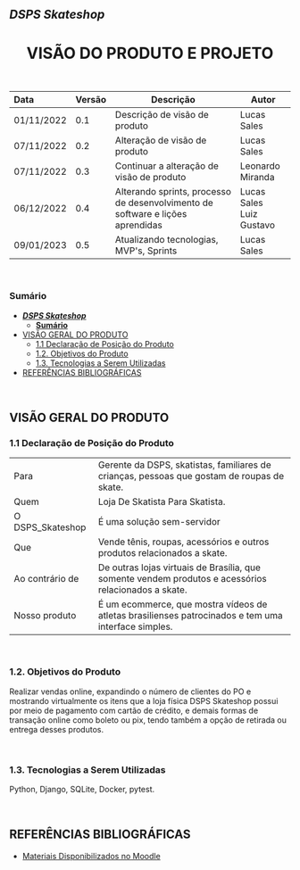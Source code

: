 ## _**DSPS Skateshop**_

<h1 align="center"><b>VISÃO DO PRODUTO E PROJETO</b></h1>

<br>

| Data       | Versão | Descrição                                                                      | Autor                         |
| :--------- | ------ | ------------------------------------------------------------------------------ | ----------------------------- |
| 01/11/2022 | 0.1    | Descrição de visão de produto                                                  | Lucas Sales                   |
| 07/11/2022 | 0.2    | Alteração de visão de produto                                                  | Lucas Sales                   |
| 07/11/2022 | 0.3    | Continuar a alteração de visão de produto                                      | Leonardo Miranda              |
| 06/12/2022 | 0.4    | Alterando sprints, processo de desenvolvimento de software e lições aprendidas | Lucas Sales<br />Luiz Gustavo |
| 09/01/2023 | 0.5    | Atualizando tecnologias, MVP's, Sprints                                        | Lucas Sales<br />             |

<br>

### **Sumário**

- [_**DSPS Skateshop**_](#dsps-skateshop)
  - [**Sumário**](#sumário)
- [VISÃO GERAL DO PRODUTO](#visão-geral-do-produto)
  - [1.1 Declaração de Posição do Produto](#11-declaração-de-posição-do-produto)
  - [1.2. Objetivos do Produto](#12-objetivos-do-produto)
  - [1.3. Tecnologias a Serem Utilizadas](#13-tecnologias-a-serem-utilizadas)
- [REFERÊNCIAS BIBLIOGRÁFICAS](#referências-bibliográficas)

<br>

## VISÃO GERAL DO PRODUTO

### 1.1 Declaração de Posição do Produto

|                  |                                                                                                      |
| :--------------- | ---------------------------------------------------------------------------------------------------- |
| Para             | Gerente da DSPS, skatistas, familiares de crianças, pessoas que gostam de roupas de skate.           |
| Quem             | Loja De Skatista Para Skatista.                                                                      |
| O DSPS_Skateshop | É uma solução sem-servidor                                                                           |
| Que              | Vende tênis, roupas, acessórios e outros produtos relacionados a skate.                              |
| Ao contrário de  | De outras lojas virtuais de Brasília, que somente vendem produtos e acessórios relacionados a skate. |
| Nosso produto    | É um ecommerce, que mostra vídeos de atletas brasilienses patrocinados e tem uma interface simples.  |

<br>

### 1.2. Objetivos do Produto

Realizar vendas online, expandindo o número de clientes do PO e mostrando virtualmente os itens que a loja física DSPS Skateshop possui por meio de pagamento com cartão de crédito, e demais formas de transação online como boleto ou pix, tendo também a opção de retirada ou entrega desses produtos.

<br>

### 1.3. Tecnologias a Serem Utilizadas

Python, Django, SQLite, Docker, pytest.

<br>

## REFERÊNCIAS BIBLIOGRÁFICAS

- [Materiais Disponibilizados no Moodle](https://aprender3.unb.br/login/index.php)
